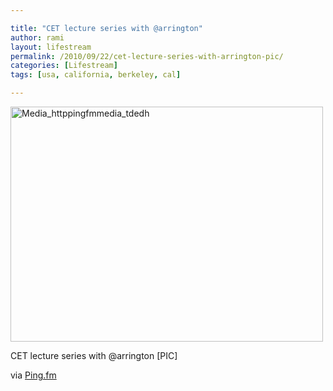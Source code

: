 ```yaml
---

title: "CET lecture series with @arrington"
author: rami
layout: lifestream 
permalink: /2010/09/22/cet-lecture-series-with-arrington-pic/
categories: [Lifestream]
tags: [usa, california, berkeley, cal]

---
```


<div class='p_embed p_image_embed'>
  <a href="http://139.59.20.41/wp-content/uploads/2011/12/media_httppingfmmedia_tdedh-scaled1000.jpg"><img alt="Media_httppingfmmedia_tdedh" height="376" src="http://139.59.20.41/wp-content/uploads/2011/12/media_httppingfmmedia_tdedh-scaled1000.jpg?w=300" width="500" /></a>
</div>

CET lecture series with @arrington [PIC]

<div class="posterous_quote_citation">
  via <a href="http://ping.fm/">Ping.fm</a>
</div>
